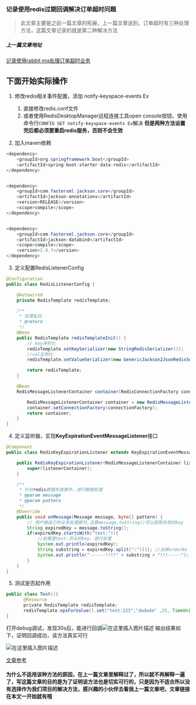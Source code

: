 ### 记录使用redis过期回调解决订单超时问题

>此文章主要是之前一篇文章的拓展，上一篇文章说到，订单超时有三种处理方法，这篇文章记录的就是第二种解决方法

##### 上一篇文章地址
[记录使用rabbit mq处理订单超时业务](https://blog.csdn.net/weixin_43864927/article/details/105248902)

下面开始实际操作
---

1. 修改redis相关事件配置，添加 notify-keyspace-events Ex
    1. 直接修改redis.conf文件
    2. 或者使用RedisDesktopManager远程连接工具open console按钮，使用命令行`CONFIG SET notify-keyspace-events Ex`解决
    **但是两种方法设置完后都必须要重启redis服务，否则不会生效**
    
2. 加入maven依赖

```java
<dependency>
    <groupId>org.springframework.boot</groupId>
    <artifactId>spring-boot-starter-data-redis</artifactId>
</dependency>


<dependency>
    <groupId>com.fasterxml.jackson.core</groupId>
    <artifactId>jackson-annotations</artifactId>
    <version>RELEASE</version>
    <scope>compile</scope>
</dependency>


<dependency>
    <groupId>com.fasterxml.jackson.core</groupId>
    <artifactId>jackson-databind</artifactId>
    <scope>compile</scope>
    <version>2.9.7</version>
</dependency>
```
3.  定义配置RedisListenerConfig

```java
@Configuration
public class RedisListenerConfig {

    @Autowired
    private RedisTemplate redisTemplate;

    /**
     * 处理乱码
     * @return
     */
    @Bean
    public RedisTemplate redisTemplateInit() {
        // key序列化
        redisTemplate.setKeySerializer(new StringRedisSerializer());
        //val实例化
        redisTemplate.setValueSerializer(new GenericJackson2JsonRedisSerializer());

        return redisTemplate;
    }

    @Bean
    RedisMessageListenerContainer container(RedisConnectionFactory connectionFactory) {

        RedisMessageListenerContainer container = new RedisMessageListenerContainer();
        container.setConnectionFactory(connectionFactory);
        return container;
    }
}
```
4. 定义监听器，实现**KeyExpirationEventMessageListener**接口

```java
@Component
public class RedisKeyExpirationListener extends KeyExpirationEventMessageListener {

    public RedisKeyExpirationListener(RedisMessageListenerContainer listenerContainer) {
        super(listenerContainer);
    }

    /**
     * 针对redis数据失效事件，进行数据处理
     * @param message
     * @param pattern
     */
    @Override
    public void onMessage(Message message, byte[] pattern) {
        // 用户做自己的业务处理即可,注意message.toString()可以获取失效的key
        String expiredKey = message.toString();
        if(expiredKey.startsWith("test:")){
            //如果是test:开头的key，进行处理
            System.out.println(expiredKey);
            String substring = expiredKey.split(":")[1]; //去掉orderNo
            System.out.println("------!!!!" + substring + "!!!-----");
        }
    }
}

```

5. 测试是否起作用

```java
public class Test(){
　　　　@Resource
　　　　private RedisTemplate redisTemplate;
　　　　redisTemplate.opsForValue().set("test:123","dadada" ,25, TimeUnit.SECONDS );
}
```
打开debug调试，发现30s后，能进行回调![在这里插入图片描述](https://img-blog.csdnimg.cn/20200402093454420.jpg?x-oss-process=image/watermark,type_ZmFuZ3poZW5naGVpdGk,shadow_10,text_aHR0cHM6Ly9ibG9nLmNzZG4ubmV0L3dlaXhpbl80Mzg2NDkyNw==,size_16,color_FFFFFF,t_70)
输出结果如下，证明回调成功，该方法真实可行

![在这里插入图片描述](https://img-blog.csdnimg.cn/20200402093619159.jpg?x-oss-process=image/watermark,type_ZmFuZ3poZW5naGVpdGk,shadow_10,text_aHR0cHM6Ly9ibG9nLmNzZG4ubmV0L3dlaXhpbl80Mzg2NDkyNw==,size_16,color_FFFFFF,t_70)

[文章参考](https://www.cnblogs.com/NJM-F/p/10442198.html)

#### 为什么不适用该种方法的原因，在上一篇文章里解释过了，所以就不再解释一遍了，写这篇文章的目的是为了证明该方法也是切实可行的，只是因为不适合所以没有选择作为我们项目的解决方法，感兴趣的小伙伴去看我上一篇文章吧，文章链接在本文一开始就有哦